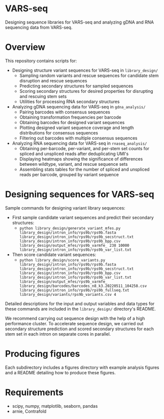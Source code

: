 # VARS-seq
Designing sequence libraries for VARS-seq and analyzing gDNA and RNA sequencing data from VARS-seq.

# Overview
This repository contains scripts for: 
* Designing structure variant sequences for VARS-seq in `library_design/` 
	* Sampling random variants and rescue sequences for candidate stem disruption and rescue sequences
	* Predicting secondary structures for sampled sequences
	* Scoring secondary structures for desired properties for disrupting and rescuing stem sets
	* Utilities for processing RNA secondary structures
* Analyzing gDNA sequencing data for VARS-seq in `gdna_analysis/`
	* Pairing barcodes with consensus sequences
	* Obtaining transformation frequencies per barcode
	* Obtaining barcodes for designed variant sequences
	* Plotting designed variant sequence coverage and length distributions for consensus sequences
	* Filtering out barcodes with multiple consensus sequences
* Analyzing RNA sequencing data for VARS-seq in `rnaseq_analysis/`
	* Obtaining per-barcode, per-variant, and per-stem set counts for spliced and unspliced reads after deduplicating UMI's
	* Displaying heatmaps showing the significance of differences between wildtype, variant, and rescue sequence sets
	* Assembling stats tables for the number of spliced and unspliced reads per barcode, grouped by variant sequence

# Designing sequences for VARS-seq

Sample commands for designing variant library sequences: 
* First sample candidate variant sequences and predict their secondary structures: 
	* `python library_design/generate_variant_mfes.py library_design/intron_info/rps9b/rps9b.fasta library_design/intron_info/rps9b/rps9b_secstruct.txt library_design/intron_info/rps9b/rps9b_bpp.csv library_design/output_mfes/rps9b_varmfe_ 238 10000 library_design/intron_info/rps9b/rps9b_var_list.txt`
* Then score candidate variant sequences:
	* `python library_design/score_variants.py library_design/intron_info/rps9b/rps9b.fasta library_design/intron_info/rps9b/rps9b_secstruct.txt library_design/intron_info/rps9b/rps9b_bpp.csv library_design/intron_info/rps9b/rps9b_var_list.txt library_design/output_mfes/rps9b_varmfe_ library_design/barcodes/barcodes_n8_k3.20220511_104258.csv library_design/intron_info/rps9b/rps9b_fullseq.txt library_design/variants/rps9b_variants.csv 4`

Detailed descriptions for the input and output variables and data types for these commands are included in the `library_design/` directory's README.

We recommend carrying out sequence design with the help of a high performance cluster. To accelerate sequence design, we carried out secondary structure prediction and scored secondary structures for each stem set in each intron on separate cores in parallel.

# Producing figures 

Each subdirectory includes a figures directory with example analysis figures and a README detailing how to produce these figures.

# Requirements
* scipy, numpy, matplotlib, seaborn, pandas
* arnie, Contrafold

